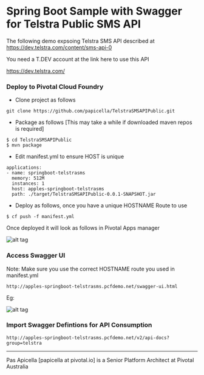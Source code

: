 <h1>Spring Boot Sample with Swagger for Telstra Public SMS API</h1>

The following demo expsoing Telstra SMS API described at https://dev.telstra.com/content/sms-api-0

You need a T.DEV account at the link here to use this API

  https://dev.telstra.com/
  
<h3> Deploy to Pivotal Cloud Foundry </h3>

- Clone project as follows

```
git clone https://github.com/papicella/TelstraSMSAPIPublic.git
```

- Package as follows [This may take a while if downloaded maven repos is required]

```
$ cd TelstraSMSAPIPublic
$ mvn package
```

- Edit manifest.yml to ensure HOST is unique

```
applications:
- name: springboot-telstrasms
  memory: 512M
  instances: 1
  host: apples-springboot-telstrasms
  path: ./target/TelstraSMSAPIPublic-0.0.1-SNAPSHOT.jar
```

- Deploy as follows, once you have a unique HOSTNAME Route to use

```
$ cf push -f manifest.yml
```

Once deployed it will look as follows in Pivotal Apps manager

![alt tag](https://dl.dropboxusercontent.com/u/15829935/platform-demos/images/tel-sms-api-1.png)

<h3> Access Swagger UI </h3>

Note: Make sure you use the correct HOSTNAME route you used in manifest.yml

```
http://apples-springboot-telstrasms.pcfdemo.net/swagger-ui.html
```

Eg:

![alt tag](https://dl.dropboxusercontent.com/u/15829935/platform-demos/images/springboot-swagger.png)

<h3> Import Swagger Defintions for API Consumption </h3>

```
http://apples-springboot-telstrasms.pcfdemo.net/v2/api-docs?group=telstra
```

<hr />

Pas Apicella [papicella at pivotal.io] is a Senior Platform Architect at Pivotal Australia